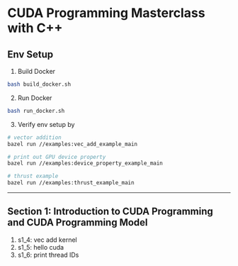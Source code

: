 # CUDA Programming Masterclass with C++
## Env Setup
1. Build Docker
```bash
bash build_docker.sh
```
2. Run Docker
```bash
bash run_docker.sh
```
3. Verify env setup by
```bash
# vector addition
bazel run //examples:vec_add_example_main
```
```bash
# print out GPU device property
bazel run //examples:device_property_example_main
```
```bash
# thrust example
bazel run //examples:thrust_example_main
```
---
## Section 1: Introduction to CUDA Programming and CUDA Programming Model
1. s1_4: vec add kernel
2. s1_5: hello cuda
3. s1_6: print thread IDs
